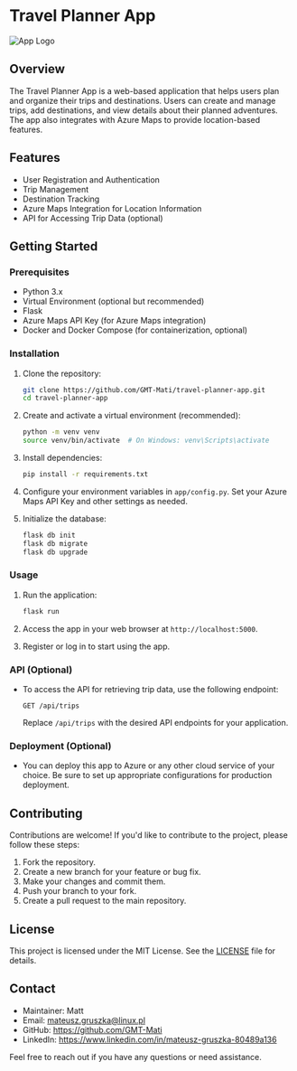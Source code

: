 # Travel Planner App

![App Logo](link-to-your-logo.png)

## Overview

The Travel Planner App is a web-based application that helps users plan and organize their trips and destinations. Users can create and manage trips, add destinations, and view details about their planned adventures. The app also integrates with Azure Maps to provide location-based features.

## Features

- User Registration and Authentication
- Trip Management
- Destination Tracking
- Azure Maps Integration for Location Information
- API for Accessing Trip Data (optional)

## Getting Started

### Prerequisites

- Python 3.x
- Virtual Environment (optional but recommended)
- Flask
- Azure Maps API Key (for Azure Maps integration)
- Docker and Docker Compose (for containerization, optional)

### Installation

1. Clone the repository:

   ```bash
   git clone https://github.com/GMT-Mati/travel-planner-app.git
   cd travel-planner-app
   ```

2. Create and activate a virtual environment (recommended):

   ```bash
   python -m venv venv
   source venv/bin/activate  # On Windows: venv\Scripts\activate
   ```

3. Install dependencies:

   ```bash
   pip install -r requirements.txt
   ```

4. Configure your environment variables in `app/config.py`. Set your Azure Maps API Key and other settings as needed.

5. Initialize the database:

   ```bash
   flask db init
   flask db migrate
   flask db upgrade
   ```

### Usage

1. Run the application:

   ```bash
   flask run
   ```

2. Access the app in your web browser at `http://localhost:5000`.

3. Register or log in to start using the app.

### API (Optional)

- To access the API for retrieving trip data, use the following endpoint:

  ```
  GET /api/trips
  ```

  Replace `/api/trips` with the desired API endpoints for your application.

### Deployment (Optional)

- You can deploy this app to Azure or any other cloud service of your choice. Be sure to set up appropriate configurations for production deployment.

## Contributing

Contributions are welcome! If you'd like to contribute to the project, please follow these steps:

1. Fork the repository.
2. Create a new branch for your feature or bug fix.
3. Make your changes and commit them.
4. Push your branch to your fork.
5. Create a pull request to the main repository.

## License

This project is licensed under the MIT License. See the [LICENSE](LICENSE) file for details.

## Contact

- Maintainer: Matt
- Email: mateusz.gruszka@linux.pl
- GitHub: https://github.com/GMT-Mati
- LinkedIn: https://www.linkedin.com/in/mateusz-gruszka-80489a136

Feel free to reach out if you have any questions or need assistance.
